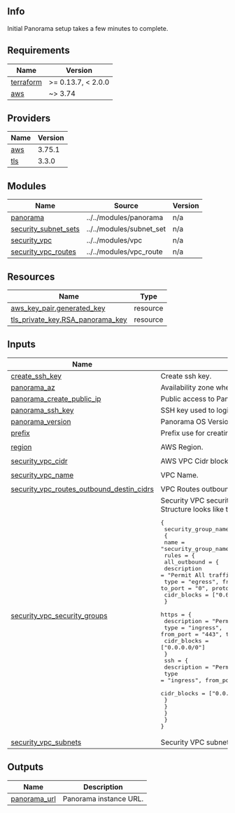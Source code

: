 ## Info
Initial Panorama setup takes a few minutes to complete.

<!-- BEGIN_TF_DOCS -->

## Requirements

| Name | Version |
|------|---------|
| <a name="requirement_terraform"></a> [terraform](#requirement\_terraform) | >= 0.13.7, < 2.0.0 |
| <a name="requirement_aws"></a> [aws](#requirement\_aws) | ~> 3.74 |

## Providers

| Name | Version |
|------|---------|
| <a name="provider_aws"></a> [aws](#provider\_aws) | 3.75.1 |
| <a name="provider_tls"></a> [tls](#provider\_tls) | 3.3.0 |

## Modules

| Name | Source | Version |
|------|--------|---------|
| <a name="module_panorama"></a> [panorama](#module\_panorama) | ../../modules/panorama | n/a |
| <a name="module_security_subnet_sets"></a> [security\_subnet\_sets](#module\_security\_subnet\_sets) | ../../modules/subnet_set | n/a |
| <a name="module_security_vpc"></a> [security\_vpc](#module\_security\_vpc) | ../../modules/vpc | n/a |
| <a name="module_security_vpc_routes"></a> [security\_vpc\_routes](#module\_security\_vpc\_routes) | ../../modules/vpc_route | n/a |

## Resources

| Name | Type |
|------|------|
| [aws_key_pair.generated_key](https://registry.terraform.io/providers/hashicorp/aws/latest/docs/resources/key_pair) | resource |
| [tls_private_key.RSA_panorama_key](https://registry.terraform.io/providers/hashicorp/tls/latest/docs/resources/private_key) | resource |

## Inputs

| Name | Description | Type | Default | Required |
|------|-------------|------|---------|:--------:|
| <a name="input_create_ssh_key"></a> [create\_ssh\_key](#input\_create\_ssh\_key) | Create ssh key. | `bool` | `false` | no |
| <a name="input_panorama_az"></a> [panorama\_az](#input\_panorama\_az) | Availability zone where Panorama was be deployed. | `string` | n/a | yes |
| <a name="input_panorama_create_public_ip"></a> [panorama\_create\_public\_ip](#input\_panorama\_create\_public\_ip) | Public access to Panorama. | `bool` | `false` | no |
| <a name="input_panorama_ssh_key"></a> [panorama\_ssh\_key](#input\_panorama\_ssh\_key) | SSH key used to login into Panorama EC2 server. | `string` | n/a | yes |
| <a name="input_panorama_version"></a> [panorama\_version](#input\_panorama\_version) | Panorama OS Version. | `string` | `"10.2"` | no |
| <a name="input_prefix"></a> [prefix](#input\_prefix) | Prefix use for creating unique names. | `string` | `""` | no |
| <a name="input_region"></a> [region](#input\_region) | AWS Region. | `string` | `"us-east-1"` | no |
| <a name="input_security_vpc_cidr"></a> [security\_vpc\_cidr](#input\_security\_vpc\_cidr) | AWS VPC Cidr block. | `string` | n/a | yes |
| <a name="input_security_vpc_name"></a> [security\_vpc\_name](#input\_security\_vpc\_name) | VPC Name. | `string` | `"security-vpc"` | no |
| <a name="input_security_vpc_routes_outbound_destin_cidrs"></a> [security\_vpc\_routes\_outbound\_destin\_cidrs](#input\_security\_vpc\_routes\_outbound\_destin\_cidrs) | VPC Routes outbound cidr | `string` | n/a | yes |
| <a name="input_vpc_security_groups"></a> [security\_vpc\_security\_groups](#input\_security\_vpc\_security\_groups) | Security VPC security groups settings.<br>Structure looks like this:<pre>{<br>  security_group_name = {<br>    {<br>      name = "security_group_name"<br>      rules = {<br>        all_outbound = {<br>          description = "Permit All traffic outbound"<br>          type        = "egress", from_port = "0", to_port = "0", protocol = "-1"<br>          cidr_blocks = ["0.0.0.0/0"]<br>        }<br>        https = {<br>          description = "Permit HTTPS"<br>          type        = "ingress", from_port = "443", to_port = "443", protocol = "tcp"<br>          cidr_blocks = ["0.0.0.0/0"]<br>        }<br>        ssh = {<br>          description = "Permit SSH"<br>          type        = "ingress", from_port = "22", to_port = "22", protocol = "tcp"<br>          cidr_blocks = ["0.0.0.0/0"]<br>        }<br>      }<br>    }<br>  }<br>}</pre> | `map(any)` | n/a | yes |
| <a name="input_security_vpc_subnets"></a> [security\_vpc\_subnets](#input\_security\_vpc\_subnets) | Security VPC subnets CIDR | `map(any)` | `{}` | no |

## Outputs

| Name | Description |
|------|-------------|
| <a name="output_panorama_url"></a> [panorama\_url](#output\_panorama\_url) | Panorama instance URL. |
<!-- END_TF_DOCS -->